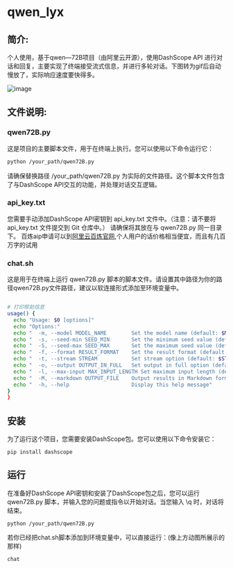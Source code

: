 

# qwen_lyx

## 简介:
个人使用，基于qwen—72B项目（由阿里云开源），使用DashScope API 进行对话和回复，主要实现了终端接受流式信息，并进行多轮对话。下图转为gif后自动慢放了，实际响应速度要快得多。

![image](https://github.com/lyx516/qwen_lyx/blob/main/assets/1.gif)

## 文件说明:

### qwen72B.py

这是项目的主要脚本文件，用于在终端上执行。您可以使用以下命令运行它：

```bash
python /your_path/qwen72B.py
```

请确保替换路径 /your_path/qwen72B.py 为实际的文件路径。这个脚本文件包含了与DashScope API交互的功能，并处理对话交互逻辑。
### api_key.txt
您需要手动添加DashScope API密钥到 api_key.txt 文件中。（注意：请不要将 api_key.txt 文件提交到 Git 仓库中。）
请确保将其放在与 qwen72B.py 同一目录下。
百炼aip申请可以到[阿里云百炼官网](https://bailian.console.aliyun.com/),个人用户的话价格相当便宜，而且有几百万字的试用

### chat.sh


这是用于在终端上运行 qwen72B.py 脚本的脚本文件。请设置其中路径为你的路径qwen72B.py文件路径，建议以软连接形式添加至环境变量中。
```bash

# 打印帮助信息
usage() {
  echo "Usage: $0 [options]"
  echo "Options:"
  echo "  -m, --model MODEL_NAME        Set the model name (default: $MODEL_NAME)"
  echo "  -s, --seed-min SEED_MIN       Set the minimum seed value (default: $SEED_MIN)"
  echo "  -S, --seed-max SEED_MAX       Set the maximum seed value (default: $SEED_MAX)"
  echo "  -f, --format RESULT_FORMAT    Set the result format (default: $RESULT_FORMAT)"
  echo "  -t, --stream STREAM           Set stream option (default: $STREAM)"
  echo "  -o, --output OUTPUT_IN_FULL   Set output in full option (default: $OUTPUT_IN_FULL)"
  echo "  -l, --max-input MAX_INPUT_LENGTH Set maximum input length (default: $MAX_INPUT_LENGTH)"
  echo "  -M, --markdown OUTPUT_FILE    Output results in Markdown format to specified file"
  echo "  -h, --help                    Display this help message"
}
}
```

## 安装
为了运行这个项目，您需要安装DashScope包。您可以使用以下命令安装它：
```
pip install dashscope
```
## 运行
在准备好DashScope API密钥和安装了DashScope包之后，您可以运行 qwen72B.py 脚本，并输入您的问题或指令以开始对话。当您输入 \q 时，对话将结束。
```
python /your_path/qwen72B.py
```
若你已经把chat.sh脚本添加到环境变量中，可以直接运行：(像上方动图所展示的那样)
```bash
chat
```
